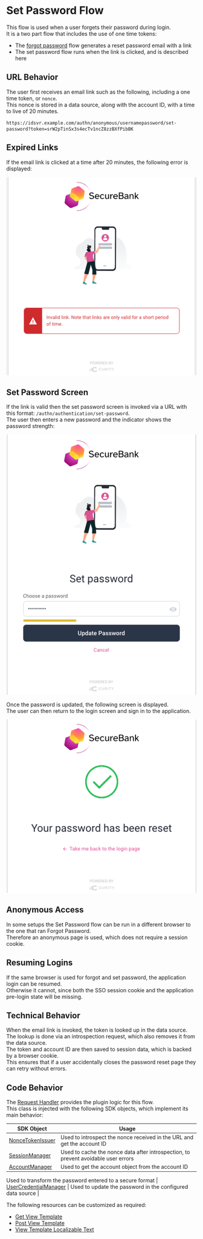 # Set Password Flow

This flow is used when a user forgets their password during login.\
It is a two part flow that includes the use of one time tokens:

- The [forgot password](forgot-password.md) flow generates a reset password email with a link
- The set password flow runs when the link is clicked, and is described here

## URL Behavior

The user first receives an email link such as the following, including a one time token, or `nonce`.\
This nonce is stored in a data source, along with the account ID, with a time to live of 20 minutes.

```text
https://idsvr.example.com/authn/anonymous/usernamepassword/set-password?token=srW2pTinSx3s4ecTv1ncZ8zzBXfPibBK
```

## Expired Links

If the email link is clicked at a time after 20 minutes, the following error is displayed:

![Expired Link](images/set-password/expired-link.png)

## Set Password Screen

If the link is valid then the set password screen is invoked via a URL with this format: `/authn/authentication/set-password`.\
The user then enters a new password and the indicator shows the password strength:

![Set Password Screen](images/set-password/setting-password.png)

Once the password is updated, the following screen is displayed.\
The user can then return to the login screen and sign in to the application.

![Password Updated](images/set-password/password-updated.png)

## Anonymous Access

In some setups the Set Password flow can be run in a different browser to the one that ran Forgot Password.\
Therefore an anonymous page is used, which does not require a session cookie.

## Resuming Logins

If the same browser is used for forgot and set password, the application login can be resumed.\
Otherwise it cannot, since both the SSO session cookie and the application pre-login state will be missing.

## Technical Behavior

When the email link is invoked, the token is looked up in the data source.\
The lookup is done via an introspection request, which also removes it from the data source.\
The token and account ID are then saved to session data, which is backed by a browser cookie.\
This ensures that if a user accidentally closes the password reset page they can retry without errors.

## Code Behavior

The [Request Handler](../src/main/java/io/curity/identityserver/plugin/usernamepassword/setPassword/UsernamePasswordAuthenticatorSetPasswordRequestHandler.java) provides the plugin logic for this flow.\
This class is injected with the following SDK objects, which implement its main behavior:

| SDK Object | Usage |
| ---------- | ----- |
| [NonceTokenIssuer](https://curity.io/docs/idsvr-java-plugin-sdk/latest/se/curity/identityserver/sdk/service/NonceTokenIssuer.html) | Used to introspect the nonce received in the URL and get the account ID |
| [SessionManager](https://curity.io/docs/idsvr-java-plugin-sdk/latest/se/curity/identityserver/sdk/service/SessionManager.html) | Used to cache the nonce data after introspection, to prevent avoidable user errors |
| [AccountManager](https://curity.io/docs/idsvr-java-plugin-sdk/latest/se/curity/identityserver/sdk/service/AccountManager.html) | Used to get the account object from the account ID |
Used to transform the password entered to a secure format
| [UserCredentialManager](https://curity.io/docs/idsvr-java-plugin-sdk/latest/se/curity/identityserver/sdk/service/AccountManager.html) | Used to update the password in the configured data source |

The following resources can be customized as required:

- [Get View Template](../src/main/resources/templates/authenticator/username-password-authenticator/set-password/get.vm)
- [Post View Template](../src/main/resources/templates/authenticator/username-password-authenticator/set-password/post.vm)
- [View Template Localizable Text](../src/main/resources/messages/en/authenticator/username-password-authenticator/set-password/messages)

